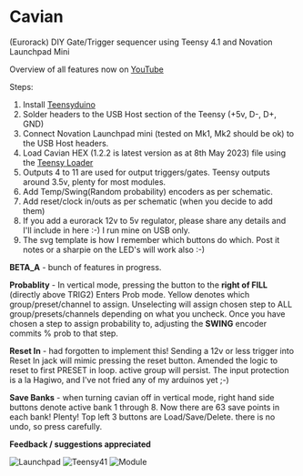 # Cavian
(Eurorack) DIY Gate/Trigger sequencer using Teensy 4.1 and Novation Launchpad Mini

Overview of all features now on [YouTube](https://www.youtube.com/watch?v=9b2nG33aL-s)

Steps:

1. Install [Teensyduino](https://www.pjrc.com/teensy/td_download.html)
2. Solder headers to the USB Host section of the Teensy (+5v, D-, D+, GND)
5. Connect Novation Launchpad mini (tested on Mk1, Mk2 should be ok) to the USB Host headers. 
3. Load Cavian HEX (1.2.2 is latest version as at 8th May 2023) file using the [Teensy Loader](https://www.pjrc.com/teensy/loader.html)
4. Outputs 4 to 11 are used for output triggers/gates. Teensy outputs around 3.5v, plenty for most modules. 
5. Add Temp/Swing(Random probability) encoders as per schematic.
6. Add reset/clock in/outs as per schematic (when you decide to add them)
7. If you add a eurorack 12v to 5v regulator, please share any details and I'll include in here :-) I run mine on USB only.
8. The svg template is how I remember which buttons do which. Post it notes or a sharpie on the LED's will work also :-)

**BETA_A** - bunch of features in progress.

__Probablity__ - In vertical mode, pressing the button to the **right of FILL** (directly above TRIG2) Enters Prob mode.
Yellow denotes which group/preset/channel to assign. Unselecting will assign chosen step to ALL group/presets/channels depending on what you uncheck.
Once you have chosen a step to assign probability to, adjusting the **SWING** encoder commits % prob to that step.

**Reset In** - had forgotten to implement this! Sending a 12v or less trigger into Reset In jack will mimic pressing the reset button.
Amended the logic to reset to first PRESET in loop. active group will persist. The input protection is a la Hagiwo, and I've not fried any of my arduinos yet ;-)

**Save Banks** - when turning cavian off in vertical mode, right hand side buttons denote active bank 1 through 8. Now there are 63 save points in each bank! Plenty! Top left 3 buttons are Load/Save/Delete. there is no undo, so press carefully.

**Feedback / suggestions appreciated**



![Launchpad](https://nikscave.github.io/Launchpad_Cavian.JPG)
![Teensy41](https://nikscave.github.io/Teensy41_Cavian.JPG)
![Module](https://nikscave.github.io/Cavian_Module.JPG)
